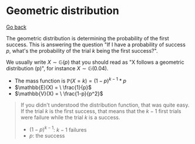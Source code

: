 # Geometric distribution

[Go back](..)

The geometric distribution is determining the probability
of the first success.
This is answering the question "If I have a probability
of success $p$, what's the probability of the trial $k$
being the first success?".

We usually write $X \sim \mathbb{G}(p)$
that you should read as
"X follows a geometric distribution (p)",
for instance $X \sim \mathbb{G}(0.04)$.

* The mass function is $\mathbb{P}(X=k) = (1-p)^{k-1} * p$
* $\mathbb{E}(X) = \ \frac{1}{p}$
* $\mathbb{V}(X) = \ \frac{1-p}{p^2}$

> If you didn't understood the distribution function,
> that was quite easy. If the trial $k$ is the first
> success, that means that the $k-1$ first trials
> were failure while the trial $k$ is a success.
> 
> * $(1-p)^{k-1}$: $k-1$ failures
> * $p$: the success